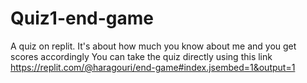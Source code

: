 # Quiz1-end-game
A quiz on replit. It's about how much you know about me and you get scores accordingly
You can take the quiz directly using this link https://replit.com/@haragouri/end-game#index.jsembed=1&output=1 
